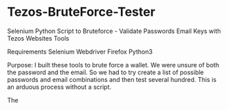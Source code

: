 # Tezos-BruteForce-Tester
Selenium Python Script to Bruteforce - Validate Passwords Email Keys with Tezos Websites Tools

Requirements
Selenium Webdriver
Firefox
Python3

Purpose: I built these tools to brute force a wallet. We were unsure of both the password and the email. So we had to try create a list
of possible passwords and email combinations and then test several hundred. This is an arduous process without a script. 

The 
